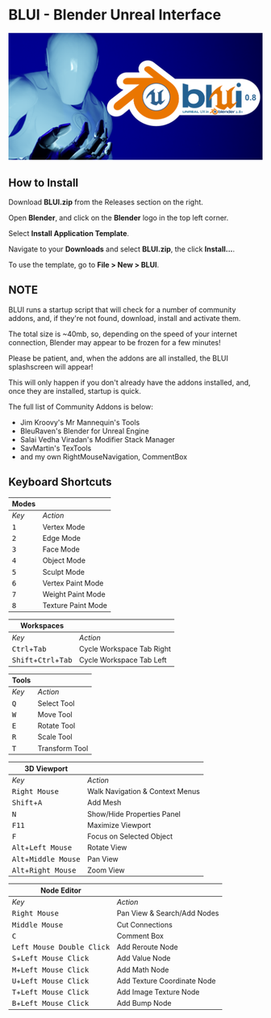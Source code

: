 # BLUI - Blender Unreal Interface

![BLUI Splash](https://github.com/SpectralVectors/BLUI/blob/main/splash.png)

## How to Install

Download __BLUI.zip__ from the Releases section on the right.

Open __Blender__, and click on the __Blender__ logo in the top left corner.

Select __Install Application Template__.

Navigate to your __Downloads__ and select __BLUI.zip__, the click __Install...__.

To use the template, go to __File > New > BLUI__.

## NOTE

BLUI runs a startup script that will check for a number of community addons, and, if they're not found, download, install and activate them.

The total size is ~40mb, so, depending on the speed of your internet connection, Blender may appear to be frozen for a few minutes!

Please be patient, and, when the addons are all installed, the BLUI splashscreen will appear!

This will only happen if you don't already have the addons installed, and, once they are installed, startup is quick.

The full list of Community Addons is below:

- Jim Kroovy's Mr Mannequin's Tools
- BleuRaven's Blender for Unreal Engine
- Salai Vedha Viradan's Modifier Stack Manager
- SavMartin's TexTools
- and my own RightMouseNavigation, CommentBox

## Keyboard Shortcuts


| **Modes** ||
|---|---|
| _Key_ | _Action_ |
| <kbd>1</kbd> | Vertex Mode |
| <kbd>2</kbd> | Edge Mode |
| <kbd>3</kbd> | Face Mode |
| <kbd>4</kbd> | Object Mode |
| <kbd>5</kbd> | Sculpt Mode |
| <kbd>6</kbd> | Vertex Paint Mode |
| <kbd>7</kbd> | Weight Paint Mode |
| <kbd>8</kbd> | Texture Paint Mode|

| **Workspaces** ||
|---|---|
| _Key_ | _Action_ |
| <kbd>Ctrl</kbd>+<kbd>Tab</kbd> | Cycle Workspace Tab Right |
| <kbd>Shift</kbd>+<kbd>Ctrl</kbd>+<kbd>Tab</kbd> | Cycle Workspace Tab Left |

| **Tools** ||
|---|---|
| _Key_ | _Action_ |
| <kbd>Q</kbd> | Select Tool |
| <kbd>W</kbd> | Move Tool |
| <kbd>E</kbd> | Rotate Tool |
| <kbd>R</kbd> | Scale Tool |
| <kbd>T</kbd> | Transform Tool |

| **3D Viewport** ||
|---|---|
| _Key_ | _Action_ |
| <kbd>Right Mouse</kbd> | Walk Navigation & Context Menus |
| <kbd>Shift</kbd>+<kbd>A</kbd> | Add Mesh |
| <kbd>N</kbd> | Show/Hide Properties Panel |
| <kbd>F11</kbd> | Maximize Viewport |
| <kbd>F</kbd> | Focus on Selected Object |
| <kbd>Alt</kbd>+<kbd>Left Mouse</kbd> | Rotate View |
| <kbd>Alt</kbd>+<kbd>Middle Mouse</kbd> | Pan View |
| <kbd>Alt</kbd>+<kbd>Right Mouse</kbd> | Zoom View |



| **Node Editor** ||
|---|---|
| _Key_ | _Action_ |
| <kbd>Right Mouse</kbd> | Pan View & Search/Add Nodes |
| <kbd>Middle Mouse</kbd> | Cut Connections |
| <kbd>C</kbd> | Comment Box |
| <kbd>Left Mouse Double Click</kbd> | Add Reroute Node |
| <kbd>S</kbd>+<kbd>Left Mouse Click</kbd> | Add Value Node |
| <kbd>M</kbd>+<kbd>Left Mouse Click</kbd> | Add Math Node |
| <kbd>U</kbd>+<kbd>Left Mouse Click</kbd> | Add Texture Coordinate Node |
| <kbd>T</kbd>+<kbd>Left Mouse Click</kbd> | Add Image Texture Node |
| <kbd>B</kbd>+<kbd>Left Mouse Click</kbd> | Add Bump Node |


